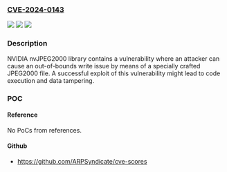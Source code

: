 ### [CVE-2024-0143](https://cve.mitre.org/cgi-bin/cvename.cgi?name=CVE-2024-0143)
![](https://img.shields.io/static/v1?label=Product&message=nvJPEG2000&color=blue)
![](https://img.shields.io/static/v1?label=Version&message=%3D%200.8.0%20&color=brighgreen)
![](https://img.shields.io/static/v1?label=Vulnerability&message=CWE-787%20Out-of-bounds%20Write&color=brighgreen)

### Description

NVIDIA nvJPEG2000 library contains a vulnerability where an attacker can cause an out-of-bounds write issue by means of a specially crafted JPEG2000 file. A successful exploit of this vulnerability might lead to code execution and data tampering.

### POC

#### Reference
No PoCs from references.

#### Github
- https://github.com/ARPSyndicate/cve-scores

